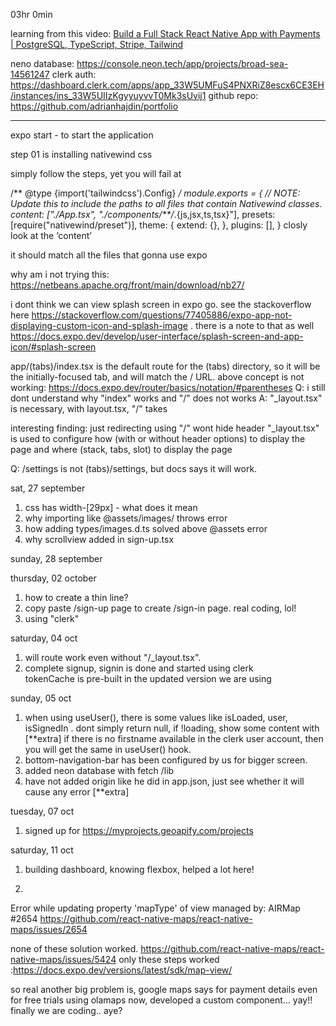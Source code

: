 
03hr 0min

learning from this video: [Build a Full Stack React Native App with Payments | PostgreSQL, TypeScript, Stripe, Tailwind ](https://www.youtube.com/watch?v=kmy_YNhl0mw&list=PL6QREj8te1P54rZQx5AWWtFyf1hlznFjL&index=1)

neno database: https://console.neon.tech/app/projects/broad-sea-14561247
clerk auth: https://dashboard.clerk.com/apps/app_33W5UMFuS4PNXRiZ8escx6CE3EH/instances/ins_33W5UIIzKgyyuyvvT0Mk3sUvij1
github repo: https://github.com/adrianhajdin/portfolio 

-----

expo start - to start the application

step 01 is installing nativewind css

simply follow the steps, yet you will fail at 



/** @type {import('tailwindcss').Config} */
module.exports = {
  // NOTE: Update this to include the paths to all files that contain Nativewind classes.
  content: ["./App.tsx", "./components/**/*.{js,jsx,ts,tsx}"],
  presets: [require("nativewind/preset")],
  theme: {
    extend: {},
  },
  plugins: [],
}
closly look at the ‘content’ 

it should match all the files that gonna use expo

 why am i not trying this: https://netbeans.apache.org/front/main/download/nb27/


i dont think we can view splash screen in expo go. see the stackoverflow here https://stackoverflow.com/questions/77405886/expo-app-not-displaying-custom-icon-and-splash-image . there is a note to that as well https://docs.expo.dev/develop/user-interface/splash-screen-and-app-icon/#splash-screen 


app/(tabs)/index.tsx is the default route for the (tabs) directory, so it will be the initially-focused tab, and will match the / URL.
above concept is not working: https://docs.expo.dev/router/basics/notation/#parentheses
Q: i still dont understand why "index" works and "/" does not works
A: "_layout.tsx" is necessary, with layout.tsx, "/" takes 

interesting finding: just redirecting using "/" wont hide header
"_layout.tsx" is used to configure how (with or without header options) to display the page and where (stack, tabs, slot) to display the page

Q: /settings is not (tabs)/settings, but docs says it will work.


sat, 27 september
1. css has width-[29px] - what does it mean
2. why importing like @assets/images/<something> throws error
3. how adding types/images.d.ts solved above @assets error
4. why scrollview added in sign-up.tsx

sunday, 28 september


thursday, 02 october
1. how to create a thin line?
  <View className="flex-1 h-[1px] bg-general-100"></View>
2. copy paste /sign-up page to create /sign-in page. real coding, lol!
3. using "clerk"


saturday, 04 oct
1. will route work even without "/_layout.tsx".
2. complete signup, signin is done and started using clerk  
tokenCache is pre-built in the updated version we are using

sunday, 05 oct
1. when using useUser(), there is some values like  isLoaded, user, isSignedIn .
dont simply return null, if !loading, show some content with <safeareaview> [**extra]
if there is no firstname available in the clerk user account, then you will get the same in useUser() hook.
2. bottom-navigation-bar has been configured by us for bigger screen.
3. added neon database with fetch /lib
4. have not added origin like he did in app.json, just see whether it will cause any error [**extra]


tuesday, 07 oct
1. signed up for https://myprojects.geoapify.com/projects


saturday, 11 oct 
1. building dashboard, knowing flexbox, helped a lot here!

2. 
Error while updating property 'mapType' of view managed by: AIRMap
#2654
https://github.com/react-native-maps/react-native-maps/issues/2654

none of these solution worked. https://github.com/react-native-maps/react-native-maps/issues/5424
only these steps worked :https://docs.expo.dev/versions/latest/sdk/map-view/


so real another big problem is, google maps says for payment details even for free trials
using olamaps now, developed a custom component... yay!! finally we are coding.. aye?




